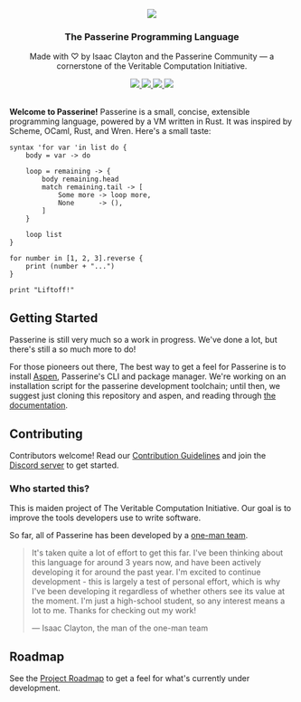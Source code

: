 <p align="center">
    <a href="https://passerine.io">
        <img src="https://raw.githubusercontent.com/vrtbl/passerine/master/Logotype.png">
    </a>
</p>
<h3 align="center">The Passerine Programming Language</h3>
<p align="center">Made with ♡ by Isaac Clayton and the Passerine Community — a cornerstone of the Veritable Computation Initiative.</p>
<p align="center">
    <a href="https://github.com/vrtbl/passerine/actions">
        <img src="https://github.com/vrtbl/passerine/workflows/Rust/badge.svg">
    </a>
    <a href="https://crates.io/crates/passerine">
        <img src="https://img.shields.io/crates/v/passerine.svg">
    </a>
    <a href="https://docs.rs/passerine">
        <img src="https://docs.rs/passerine/badge.svg">
    </a>
    <a href="https://discord.gg/yMhUyhw">
        <img src="https://img.shields.io/discord/651996477333438474?logo=discord">
    </a>
    <br>
    <br>
</p>

**Welcome to Passerine!**
Passerine is a small, concise, extensible programming language, powered by a VM written in Rust.
It was inspired by Scheme, OCaml, Rust, and Wren.
Here's a small taste:

```
syntax 'for var 'in list do {
    body = var -> do

    loop = remaining -> {
        body remaining.head
        match remaining.tail -> [
            Some more -> loop more,
            None      -> (),
        ]
    }

    loop list
}

for number in [1, 2, 3].reverse {
    print (number + "...")
}

print "Liftoff!"
```

## Getting Started
Passerine is still very much so a work in progress.
We've done a lot, but there's still a so much more to do!

For those pioneers out there,
The best way to get a feel for Passerine is to install [Aspen](https://github.com/vrtbl/aspen),
Passerine's CLI and package manager.
We're working on an installation script for the passerine development toolchain;
until then, we suggest just cloning this repository and aspen,
and reading through [the documentation](https://docs.rs/passerine).

## Contributing
Contributors welcome!
Read our [Contribution Guidelines](https://github.com/vrtbl/passerine/blob/master/CONTRIBUTING.md)
and join the [Discord server](https://discord.gg/yMhUyhw)
to get started.

### Who started this?
This is maiden project of The Veritable Computation Initiative.
Our goal is to improve the tools developers use to write software.

So far, all of Passerine has been developed by a
[one-man team](https://github.com/slightknack).

> It's taken quite a lot of effort to get this far.
> I've been thinking about this language for around 3 years now,
> and have been actively developing it for around the past year.
> I'm excited to continue development -
> this is largely a test of personal effort,
> which is why I've been developing it regardless of whether others
> see its value at the moment.
> I'm just a high-school student, so any interest
> means a lot to me.
> Thanks for checking out my work!
>
> — Isaac Clayton, the man of the one-man team

## Roadmap
See the [Project Roadmap](https://github.com/vrtbl/passerine/projects/1) to get a feel for what's currently under development.
